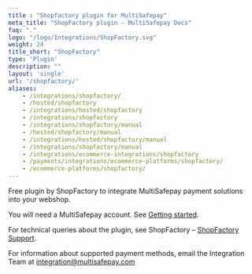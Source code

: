 ```yaml
---
title : "Shopfactory plugin for MultiSafepay"
meta_title: "ShopFactory plugin - MultiSafepay Docs"
faq: "."
logo: "/logo/Integrations/ShopFactory.svg"
weight: 24
title_short: "ShopFactory"
type: 'Plugin'
description: ""
layout: 'single'
url: '/shopfactory/'
aliases: 
    - /integrations/shopfactory/
    - /hosted/shopfactory
    - /integrations/hosted/shopfactory
    - /integrations/shopfactory
    - /integrations/shopfactory/manual
    - /hosted/shopfactory/manual
    - /integrations/hosted/shopfactory/manual
    - /integrations/shopfactory/manual
    - /integrations/ecommerce-integrations/shopfactory
    - /payments/integrations/ecommerce-platforms/shopfactory/
    - /ecommerce-platforms/shopfactory/
---
```

Free plugin by ShopFactory to integrate MultiSafepay payment solutions into your webshop.

You will need a MultiSafepay account. See [Getting started](/getting-started/).

For technical queries about the plugin, see ShopFactory – [ShopFactory Support](https://www.shopfactory.nl/contents/nl/d122.html).

For information about supported payment methods, email the Integration Team at <integration@multisafepay.com>
